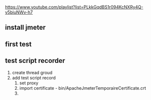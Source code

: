 
https://www.youtube.com/playlist?list=PLkkGqdBS1r094KcNXRy4Q-v5biuNWv-h7
## install jmeter

## first test

## test script recorder
1. create thread groud
2. add test script record 
   1. set proxy
   2. import certificate - bin/ApacheJmeterTemporaireCertificate.crt
   3. 
